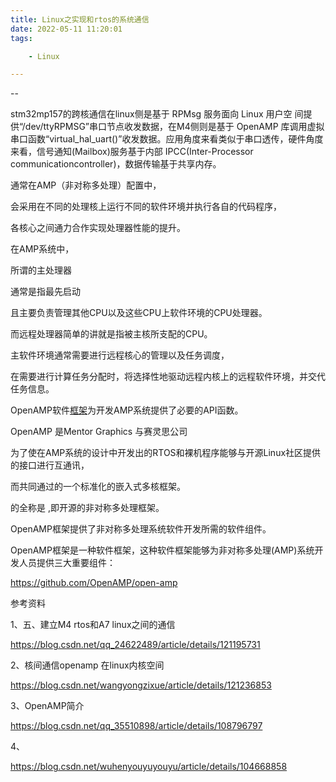 ```yaml
---
title: Linux之实现和rtos的系统通信
date: 2022-05-11 11:20:01
tags:

	- Linux

---
```


--

stm32mp157的跨核通信在linux侧是基于 RPMsg 服务面向 Linux 用户空
间提供“/dev/ttyRPMSG”串口节点收发数据，在M4侧则是基于 OpenAMP 库调用虚拟串口函数“virtual_hal_uart()”收发数据。应用角度来看类似于串口透传，硬件角度来看，信号通知(Mailbox)服务基于内部 IPCC(Inter-Processor communicationcontroller)，数据传输基于共享内存。



通常在AMP（非对称多处理）配置中，

会采用在不同的处理核上运行不同的软件环境并执行各自的代码程序，

各核心之间通力合作实现处理器性能的提升。

在AMP系统中，

所谓的主处理器

通常是指最先启动

且主要负责管理其他CPU以及这些CPU上软件环境的CPU处理器。

而远程处理器简单的讲就是指被主核所支配的CPU。

主软件环境通常需要进行远程核心的管理以及任务调度，

在需要进行计算任务分配时，将选择性地驱动远程内核上的远程软件环境，并交代任务信息。



OpenAMP软件[框架](https://so.csdn.net/so/search?q=框架&spm=1001.2101.3001.7020)为开发AMP系统提供了必要的API函数。

OpenAMP 是Mentor Graphics 与赛灵思公司

为了使在AMP系统的设计中开发出的RTOS和裸机程序能够与开源Linux社区提供的接口进行互通讯，

而共同通过的一个标准化的嵌入式多核框架。

的全称是 ,即开源的非对称多处理框架。

OpenAMP框架提供了非对称多处理系统软件开发所需的软件组件。

OpenAMP框架是一种软件框架，这种软件框架能够为非对称多处理(AMP)系统开发人员提供三大重要组件：

https://github.com/OpenAMP/open-amp





参考资料

1、五、建立M4 rtos和A7 linux之间的通信

https://blog.csdn.net/qq_24622489/article/details/121195731

2、核间通信openamp 在linux内核空间

https://blog.csdn.net/wangyongzixue/article/details/121236853

3、OpenAMP简介

https://blog.csdn.net/qq_35510898/article/details/108796797

4、

https://blog.csdn.net/wuhenyouyuyouyu/article/details/104668858